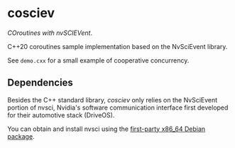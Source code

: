 # cosciev

_COroutines with nvSCIEVent_.

C++20 coroutines sample implementation based on the NvSciEvent library.

See `demo.cxx` for a small example of cooperative concurrency.

## Dependencies

Besides the C++ standard library, _cosciev_ only relies on the NvSciEvent portion of nvsci,
Nvidia's software communication interface first developed for their automotive stack (DriveOS).

You can obtain and install nvsci using the [first-party x86_64 Debian package](https://repo.download.nvidia.com/jetson/x86_64/jammy/pool/main/n/nvsci/nvsci_7.0.0.0_amd64.deb).
